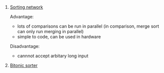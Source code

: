  1. [Sorting network](https://en.m.wikipedia.org/wiki/Sorting_network)
    
    Advantage:
     - lots of comparisons can be run in parallel (in comparison, merge sort can only run merging in parallel)
     - simple to code, can be used in hardware
    
    Disadvantage:
     - cannnot accept arbitary long input
    
 3. [Bitonic sorter](https://en.m.wikipedia.org/wiki/Bitonic_sorter)
